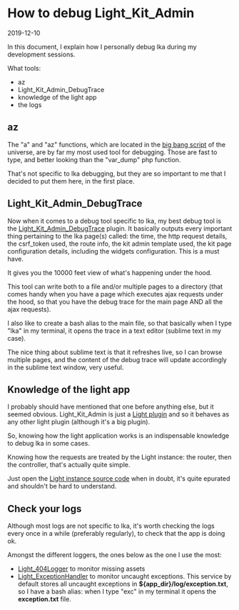 How to debug Light_Kit_Admin
=================
2019-12-10





In this document, I explain how I personally debug lka during my development sessions.



What tools:


- az 
- Light_Kit_Admin_DebugTrace
- knowledge of the light app
- the logs




az 
----------
The "a" and "az" functions, which are located in the [big bang script](https://github.com/karayabin/universe-snapshot/blob/master/universe/bigbang.php) of the universe,
are by far my most used tool for debugging. Those are fast to type, and better looking than the "var_dump" php function.

That's not specific to lka debugging, but they are so important to me that I decided to put them here, in the first place.



Light_Kit_Admin_DebugTrace
----------

Now when it comes to a debug tool specific to lka, my best debug tool is the [Light_Kit_Admin_DebugTrace](https://github.com/lingtalfi/Light_Kit_Admin_DebugTrace) plugin.
It basically outputs every important thing pertaining to the lka page(s) called: the time, the http request details, the csrf_token used, the route info, the
kit admin template used, the kit page configuration details, including the widgets configuration. This is a must have.

It gives you the 10000 feet view of what's happening under the hood.

This tool can write both to a file and/or multiple pages to a directory (that comes handy when you have a page
which executes ajax requests under the hood, so that you have the debug trace for the main page AND all the ajax requests).

I also like to create a bash alias to the main file, so that basically when I type "lka" in my terminal, it opens
the trace in a text editor (sublime text in my case).

The nice thing about sublime text is that it refreshes live, so I can browse multiple pages, and the content
of the debug trace will update accordingly in the sublime text window, very useful.




 

Knowledge of the light app
----------------

I probably should have mentioned that one before anything else, but it seemed obvious.
Light_Kit_Admin is just a [Light plugin](https://github.com/lingtalfi/Light/blob/master/personal/mydoc/pages/plugin.md) and so it behaves as any other light plugin (although it's a big plugin).

So, knowing how the light application works is an indispensable knowledge to debug lka in some cases.

Knowing how the requests are treated by the Light instance: the router, then the controller, that's actually quite simple.

Just open the [Light instance source code](https://github.com/lingtalfi/Light/blob/master/Core/Light.php) when in doubt, it's quite epurated and shouldn't be hard to understand.  




Check your logs
---------------

Although most logs are not specific to lka, it's worth checking the logs every once in a while (preferably regularly),
to check that the app is doing ok.

Amongst the different loggers, the ones below as the one I use the most:

- [Light_404Logger](https://github.com/lingtalfi/Light_404Logger) to monitor missing assets
- [Light_ExceptionHandler](https://github.com/lingtalfi/Light_ExceptionHandler) to monitor uncaught exceptions. 
    This service by default stores all uncaught exceptions in **${app_dir}/log/exception.txt**, so I have a bash alias:
    when I type "exc" in my terminal it opens the **exception.txt** file.



